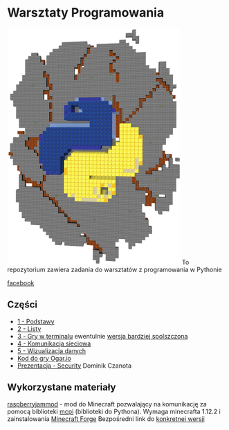 # Warsztaty Programowania
<img src="img/logo.png">
To repozytorium zawiera zadania do warsztatów z programowania w Pythonie 

[facebook](https://www.facebook.com/Warsztaty-Programowania-Trzebinia-635087866893182)

## Części
- [1 - Podstawy](1.md)
- [2 - Listy](2.md)
- [3 - Gry w terminalu](3.md) ewentulnie [wersja bardziej spolszczona](3pl.md)
- [4 - Komunikacja sieciowa](4.md)
- [5 - Wizualizacja danych](5.md)
- [Kod do gry Ogar.io](ogar_io)
- [Prezentacja - Security](https://docs.google.com/presentation/d/1DB7DttPP8xkBTjrf9BrwUlI9456mzspRYfrJeHERpgE/edit?usp=sharing) Dominik Czanota

## Wykorzystane materiały
 [raspberryjammod](https://github.com/arpruss/raspberryjammod) - mod do Minecraft 
 pozwalający na komunikację za pomocą biblioteki [mcpi](https://github.com/martinohanlon/mcpi) (biblioteki do Pythona). 
 Wymaga minecrafta 1.12.2 i zainstalowania [Minecraft Forge](http://files.minecraftforge.net/) 
 Bezpośredni link do [konkretnej wersji](https://files.minecraftforge.net/maven/net/minecraftforge/forge/1.12.2-14.23.5.2796/forge-1.12.2-14.23.5.2796-installer.jar)